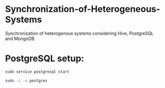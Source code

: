 # Synchronization-of-Heterogeneous-Systems
Synchronization of heterogenous systems considering Hive, PostgreSQL and MongoDB. 

# PostgreSQL setup:

```bash
sudo service postgresql start
```
```bash
sudo -i -u postgres
```